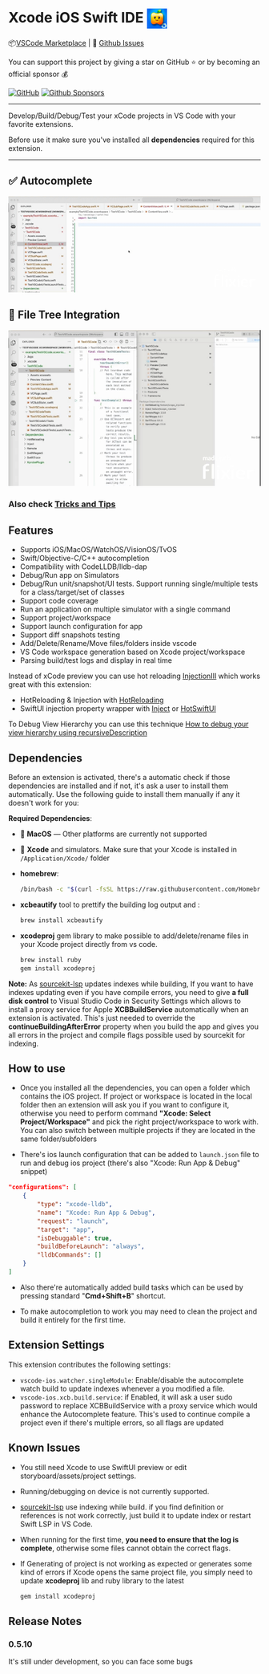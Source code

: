 # Xcode iOS Swift IDE <img valign="middle" alt="Xcode iOS Swift IDE logo" width="40" src="./icons/icon.png" />

📦[VSCode Marketplace](https://marketplace.visualstudio.com/items?itemName=FirePlusTeam.vscode-ios) | 🐞
[Github Issues](https://github.com/fireplusteam/ios_vs_code/issues)

You can support this project by giving a star on GitHub ⭐️ or by becoming an official sponsor 💰

[![GitHub](https://img.shields.io/github/stars/fireplusteam/ios_vs_code?style=social)](https://github.com/fireplusteam/ios_vs_code)
[![Github Sponsors](https://img.shields.io/badge/Github%20Sponsors-%E2%9D%A4-red?style=flat&logo=github)](https://github.com/sponsors/ios_vs_code)

<hr/>
Develop/Build/Debug/Test your xCode projects in VS Code with your favorite extensions.

Before use it make sure you've installed all **dependencies** required for this extension.

<hr/>

## ✅ Autocomplete

[![Autocomplete](media/autocomplete.gif)](https://youtu.be/0dXQGY0IIEA)

## 🌳 File Tree Integration

[![🌳 File Tree Integration](media/project_tree.gif)](https://youtu.be/3C-abUZGkgE)

### Also check [Tricks and Tips](Tricks_and_tips.md)

## Features

-   Supports iOS/MacOS/WatchOS/VisionOS/TvOS
-   Swift/Objective-C/C++ autocompletion
-   Compatibility with CodeLLDB/lldb-dap
-   Debug/Run app on Simulators
-   Debug/Run unit/snapshot/UI tests. Support running single/multiple tests for a class/target/set of classes
-   Support code coverage
-   Run an application on multiple simulator with a single command
-   Support project/workspace
-   Support launch configuration for app
-   Support diff snapshots testing
-   Add/Delete/Rename/Move files/folders inside vscode
-   VS Code workspace generation based on Xcode project/workspace
-   Parsing build/test logs and display in real time

Instead of xCode preview you can use hot reloading [InjectionIII](https://github.com/johnno1962/InjectionIII) which works great with this extension:

-   HotReloading & Injection with [HotReloading](https://github.com/johnno1962/HotReloading)
-   SwiftUI injection property wrapper with [Inject](https://github.com/krzysztofzablocki/Inject) or [HotSwiftUI](https://github.com/johnno1962/HotSwiftUI)

To Debug View Hierarchy you can use this technique [How to debug your view hierarchy using recursiveDescription](https://www.hackingwithswift.com/articles/101/how-to-debug-your-view-hierarchy-using-recursivedescription)

## Dependencies

Before an extension is activated, there's a automatic check if those dependencies are installed and if not, it's ask a user to install them automatically.
Use the following guide to install them manually if any it doesn't work for you:

**Required Dependencies**:

-   🍏 **MacOS** — Other platforms are currently not supported
-   📱 **Xcode** and simulators. Make sure that your Xcode is installed in `/Application/Xcode/` folder

-   **homebrew**:

    ```bash
    /bin/bash -c "$(curl -fsSL https://raw.githubusercontent.com/Homebrew/install/HEAD/install.sh)"
    ```

-   **xcbeautify** tool to prettify the building log output and :

    ```bash
    brew install xcbeautify
    ```

-   **xcodeproj** gem library to make possible to add/delete/rename files in your Xcode project directly from vs code.

    ```bash
    brew install ruby
    gem install xcodeproj
    ```

**Note:**
As [sourcekit-lsp](https://github.com/apple/sourcekit-lsp) updates indexes while building, If you want to have indexes updating even if you have compile errors, you need to give **a full disk control** to Visual Studio Code in Security Settings which allows to install a proxy service for Apple **XCBBuildService** automatically when an extension is activated.
This's just needed to override the **continueBuildingAfterError** property when you build the app and gives you all errors in the project and compile flags possible used by sourcekit for indexing.

## How to use

-   Once you installed all the dependencies, you can open a folder which contains the iOS project. If project or workspace is located in the local folder then an extension will ask you if you want to configure it, otherwise you need to perform command **"Xcode: Select Project/Workspace"** and pick the right project/workspace to work with. You can also switch between multiple projects if they are located in the same folder/subfolders

-   There's ios launch configuration that can be added to `launch.json` file to run and debug ios project (there's also "Xcode: Run App & Debug" snippet)

```json
"configurations": [
    {
        "type": "xcode-lldb",
        "name": "Xcode: Run App & Debug",
        "request": "launch",
        "target": "app",
        "isDebuggable": true,
        "buildBeforeLaunch": "always",
        "lldbCommands": []
    }
]
```

-   Also there're automatically added build tasks which can be used by pressing standard "**Cmd+Shift+B**" shortcut.

-   To make autocompletion to work you may need to clean the project and build it entirely for the first time.

## Extension Settings

This extension contributes the following settings:

-   `vscode-ios.watcher.singleModule`: Enable/disable the autocomplete watch build to update indexes whenever a you modified a file.
-   `vscode-ios.xcb.build.service`: if Enabled, it will ask a user sudo password to replace XCBBuildService with a proxy service which would enhance the Autocomplete feature. This's used to continue compile a project even if there's multiple errors, so all flags are updated

## Known Issues

-   You still need Xcode to use SwiftUI preview or edit storyboard/assets/project settings.
-   Running/debugging on device is not currently supported.
-   [sourcekit-lsp](https://github.com/apple/sourcekit-lsp) use indexing while build. if you find definition or references is not work correctly, just build it to update index or restart Swift LSP in VS Code.
-   When running for the first time, **you need to ensure that the log is complete**, otherwise some files cannot obtain the correct flags.
-   If Generating of project is not working as expected or generates some kind of errors if Xcode opens the same project file, you simply need to update **xcodeproj** lib and ruby library to the latest

    ```bash
    gem install xcodeproj
    ```

## Release Notes

### 0.5.10

It's still under development, so you can face some bugs
